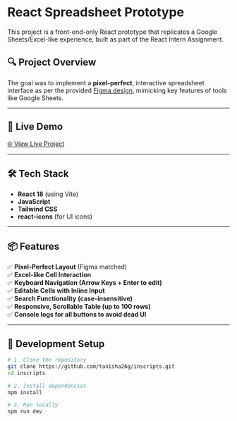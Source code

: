 # React Spreadsheet Prototype

This project is a front-end-only React prototype that replicates a Google Sheets/Excel-like experience, built as part of the React Intern Assignment.

## 🔍 Project Overview

The goal was to implement a **pixel-perfect**, interactive spreadsheet interface as per the provided [Figma design](https://www.figma.com/design/3nywpu5sz45RrCmwe68QZP/Intern-Design-Assigment?node-id=2-2535&t=DJGGMt8I4fiZjoIB-1), mimicking key features of tools like Google Sheets.

---

## 🚀 Live Demo

[🌐 View Live Project](https://inscripts-2lq4.vercel.app/)

---

## 🛠️ Tech Stack

- **React 18** (using Vite)
- **JavaScript**
- **Tailwind CSS**
- **react-icons** (for UI icons)

---

## 📦 Features

✅ **Pixel-Perfect Layout** (Figma matched)  
✅ **Excel-like Cell Interaction**  
✅ **Keyboard Navigation (Arrow Keys + Enter to edit)**  
✅ **Editable Cells with Inline Input**  
✅ **Search Functionality (case-insensitive)**  
✅ **Responsive, Scrollable Table (up to 100 rows)**  
✅ **Console logs for all buttons to avoid dead UI**  

---

## 🧪 Development Setup

```bash
# 1. Clone the repository
git clone https://github.com/tanisha26g/inscripts.git
cd inscripts

# 2. Install dependencies
npm install

# 3. Run locally
npm run dev
